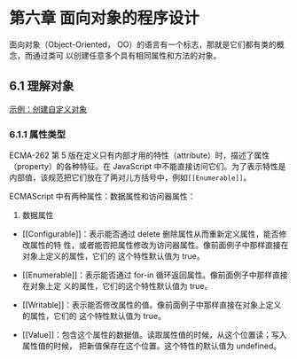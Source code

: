 # 第六章 面向对象的程序设计
面向对象（Object-Oriented， OO）的语言有一个标志，那就是它们都有类的概念，而通过类可
以创建任意多个具有相同属性和方法的对象。

## 6.1 理解对象
[示例：创建自定义对象](./6.1/CreatingObjectsExample01.html)

### 6.1.1 属性类型
ECMA-262 第 5 版在定义只有内部才用的特性（attribute）时，描述了属性（property）的各种特征。在 JavaScript 中不能直接访问它们。为了表示特性是内部值，该规范把它们放在了两对儿方括号中，例如<code>[[Enumerable]]</code>。

ECMAScript 中有两种属性：数据属性和访问器属性：

1. 数据属性
* [[Configurable]]：表示能否通过 delete 删除属性从而重新定义属性，能否修改属性的特
性，或者能否把属性修改为访问器属性。像前面例子中那样直接在对象上定义的属性，它们的
这个特性默认值为 true。

* [[Enumerable]]：表示能否通过 for-in 循环返回属性。像前面例子中那样直接在对象上定
义的属性，它们的这个特性默认值为 true。

* [[Writable]]：表示能否修改属性的值。像前面例子中那样直接在对象上定义的属性，它们的
这个特性默认值为 true。

* [[Value]]：包含这个属性的数据值。读取属性值的时候，从这个位置读；写入属性值的时候，
把新值保存在这个位置。这个特性的默认值为 undefined。